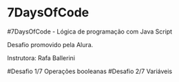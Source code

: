 # 7DaysOfCode
#7DaysOfCode - Lógica de programação com Java Script

Desafio promovido pela Alura.

Instrutora:
Rafa Ballerini

#Desafio 1/7 Operações booleanas
#Desafio 2/7 Variáveis
